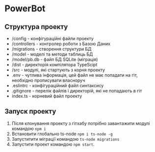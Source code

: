 # PowerBot

## Структура проекту
- /config - конфігураційні файли проекту
- /controllers - контролер роботи з Базою Даних
- /migrations - створення структури БД
- /model - моделі та методи таблиць БД
- /model/pb.db - файл БД SQLite (міграція)
- /dist - директорія компілятора TypeScipt
- /src - модулі, які стартують з корня проекту
- .env - чутлива інформація, цей файл не має попадати на гіт, необхідно прописувати власноруч
- .eslintrc - конфігураційний файл синтаксису
- .gitignore - перелік файлів і директорій, які не попадають в гіт
- index.ts - корневий файл проекту

 ## Запуск проекту
1. Після клонування проекту з гітхабу потрібно завантажити модулі командою `npm i` 
2. Встановити глобально ts-node `npm i ts-node -g`
3. Запуститити міграції командою `ts-node migrations`
4. Запустити проект командою `npm start`.

